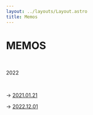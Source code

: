 ```yaml
---
layout: ../layouts/Layout.astro
title: Memos
---
```


# MEMOS

<br>

2022

<br>

→ [2021.01.21](/memos/2021-01-21)

→ [2022.12.01](/memos/2022-12-01)

<br>


